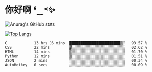 # 你好啊 ❛‿˂✨

![Anurag's GitHub stats](https://github-readme-stats.vercel.app/api?username=ZombieFly&count_private=true&show_icons=true)

[![Top Langs](https://github-readme-stats.vercel.app/api/top-langs/?username=ZombieFly&layout=compact&count_private=true&hide=Ruby,makefile)](https://github.com/anuraghazra/github-readme-stats)

<!--START_SECTION:waka-->

```text
C            13 hrs 16 mins  ███████████████████████▒░   93.57 %
CSS          22 mins         ▓░░░░░░░░░░░░░░░░░░░░░░░░   02.62 %
HTML         14 mins         ▒░░░░░░░░░░░░░░░░░░░░░░░░   01.70 %
Python       12 mins         ▒░░░░░░░░░░░░░░░░░░░░░░░░   01.51 %
JSON         2 mins          ░░░░░░░░░░░░░░░░░░░░░░░░░   00.34 %
AutoHotkey   0 secs          ░░░░░░░░░░░░░░░░░░░░░░░░░   00.09 %
```

<!--END_SECTION:waka-->
